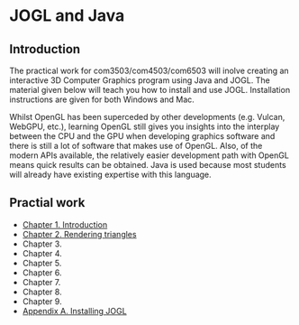 # JOGL and Java

## Introduction

The practical work for com3503/com4503/com6503 will inolve creating an interactive 3D Computer Graphics program using Java and JOGL. The material given below will teach you how to install and use JOGL. Installation instructions are given for both Windows and Mac.

Whilst OpenGL has been superceded by other developments (e.g. Vulcan, WebGPU, etc.), learning OpenGL still gives you insights into the interplay between the CPU and the GPU when developing graphics software and there is still a lot of software that makes use of OpenGL. Also, of the modern APIs available, the relatively easier development path with OpenGL means quick results can be obtained. Java is used because most students will already have existing expertise with this language.

## Practial work

- [Chapter 1. Introduction](docs/ch1.md)
- [Chapter 2. Rendering triangles](docs/ch2.md)
- Chapter 3.
- Chapter 4.
- Chapter 5.
- Chapter 6.
- Chapter 7.
- Chapter 8.
- Chapter 9.
- [Appendix A. Installing JOGL](docs/appendixA.md)
